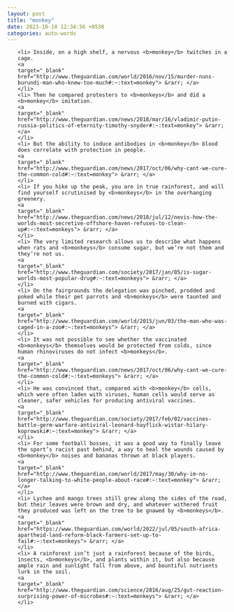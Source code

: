 ```yaml
---
layout: post
title: "monkey"
date: 2023-10-10 12:34:56 +0530
categories: auto-words
---
```

<ol>

    <li> Inside, on a high shelf, a nervous <b>monkey</b> twitches in a cage.
    <a 
    target="_blank" 
    href="http://www.theguardian.com/world/2016/nov/15/murder-nuns-burundi-man-who-knew-too-much#:~:text=monkey"> &rarr; </a>
    </li>
    <li> Then he compared protesters to <b>monkeys</b> and did a <b>monkey</b> imitation.
    <a 
    target="_blank" 
    href="http://www.theguardian.com/news/2018/mar/16/vladimir-putin-russia-politics-of-eternity-timothy-snyder#:~:text=monkey"> &rarr; </a>
    </li>
    <li> But the ability to induce antibodies in <b>monkey</b> blood does correlate with protection in people.
    <a 
    target="_blank" 
    href="http://www.theguardian.com/news/2017/oct/06/why-cant-we-cure-the-common-cold#:~:text=monkey"> &rarr; </a>
    </li>
    <li> If you hike up the peak, you are in true rainforest, and will find yourself scrutinised by <b>monkeys</b> in the overhanging greenery.
    <a 
    target="_blank" 
    href="http://www.theguardian.com/news/2018/jul/12/nevis-how-the-worlds-most-secretive-offshore-haven-refuses-to-clean-up#:~:text=monkeys"> &rarr; </a>
    </li>
    <li> The very limited research allows us to describe what happens when rats and <b>monkeys</b> consume sugar, but we’re not them and they’re not us.
    <a 
    target="_blank" 
    href="http://www.theguardian.com/society/2017/jan/05/is-sugar-worlds-most-popular-drug#:~:text=monkeys"> &rarr; </a>
    </li>
    <li> On the fairgrounds the delegation was pinched, prodded and poked while their pet parrots and <b>monkeys</b> were taunted and burned with cigars.
    <a 
    target="_blank" 
    href="http://www.theguardian.com/world/2015/jun/03/the-man-who-was-caged-in-a-zoo#:~:text=monkeys"> &rarr; </a>
    </li>
    <li> It was not possible to see whether the vaccinated <b>monkeys</b> themselves would be protected from colds, since human rhinoviruses do not infect <b>monkeys</b>.
    <a 
    target="_blank" 
    href="http://www.theguardian.com/news/2017/oct/06/why-cant-we-cure-the-common-cold#:~:text=monkeys"> &rarr; </a>
    </li>
    <li> He was convinced that, compared with <b>monkey</b> cells, which were often laden with viruses, human cells would serve as cleaner, safer vehicles for producing antiviral vaccines.
    <a 
    target="_blank" 
    href="http://www.theguardian.com/society/2017/feb/02/vaccines-battle-germ-warfare-antiviral-leonard-hayflick-wistar-hilary-koprowski#:~:text=monkey"> &rarr; </a>
    </li>
    <li> For some football bosses, it was a good way to finally leave the sport’s racist past behind, a way to heal the wounds caused by <b>monkey</b> noises and bananas thrown at black players.
    <a 
    target="_blank" 
    href="http://www.theguardian.com/world/2017/may/30/why-im-no-longer-talking-to-white-people-about-race#:~:text=monkey"> &rarr; </a>
    </li>
    <li> Lychee and mango trees still grew along the sides of the road, but their leaves were brown and dry, and whatever withered fruit they produced was left on the tree to be gnawed by <b>monkeys</b>.
    <a 
    target="_blank" 
    href="https://www.theguardian.com/world/2022/jul/05/south-africa-apartheid-land-reform-black-farmers-set-up-to-fail#:~:text=monkeys"> &rarr; </a>
    </li>
    <li> A rainforest isn’t just a rainforest because of the birds, insects, <b>monkeys</b>, and plants within it, but also because ample rain and sunlight fall from above, and bountiful nutrients lurk in the soil.
    <a 
    target="_blank" 
    href="http://www.theguardian.com/science/2016/aug/25/gut-reaction-surprising-power-of-microbes#:~:text=monkeys"> &rarr; </a>
    </li>